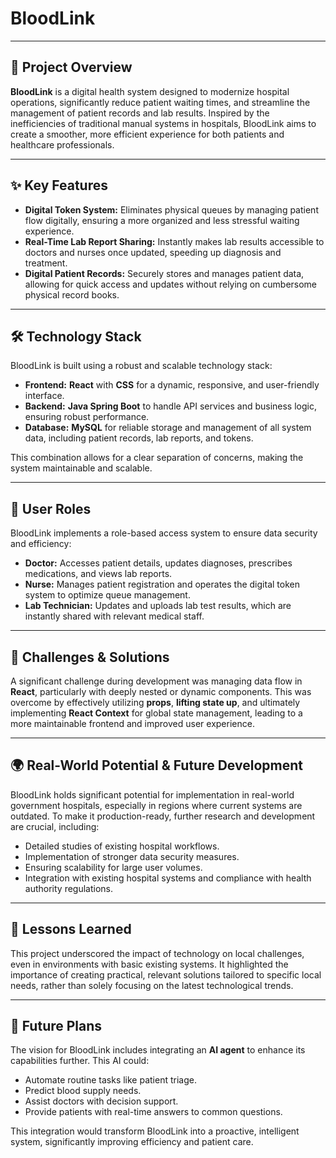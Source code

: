 # BloodLink

---

## 🚀 Project Overview

**BloodLink** is a digital health system designed to modernize hospital operations, significantly reduce patient waiting times, and streamline the management of patient records and lab results. Inspired by the inefficiencies of traditional manual systems in hospitals, BloodLink aims to create a smoother, more efficient experience for both patients and healthcare professionals.

---

## ✨ Key Features

* **Digital Token System:** Eliminates physical queues by managing patient flow digitally, ensuring a more organized and less stressful waiting experience.
* **Real-Time Lab Report Sharing:** Instantly makes lab results accessible to doctors and nurses once updated, speeding up diagnosis and treatment.
* **Digital Patient Records:** Securely stores and manages patient data, allowing for quick access and updates without relying on cumbersome physical record books.

---

## 🛠️ Technology Stack

BloodLink is built using a robust and scalable technology stack:

* **Frontend:** **React** with **CSS** for a dynamic, responsive, and user-friendly interface.
* **Backend:** **Java Spring Boot** to handle API services and business logic, ensuring robust performance.
* **Database:** **MySQL** for reliable storage and management of all system data, including patient records, lab reports, and tokens.

This combination allows for a clear separation of concerns, making the system maintainable and scalable.

---

## 👤 User Roles

BloodLink implements a role-based access system to ensure data security and efficiency:

* **Doctor:** Accesses patient details, updates diagnoses, prescribes medications, and views lab reports.
* **Nurse:** Manages patient registration and operates the digital token system to optimize queue management.
* **Lab Technician:** Updates and uploads lab test results, which are instantly shared with relevant medical staff.

---

## 🚧 Challenges & Solutions

A significant challenge during development was managing data flow in **React**, particularly with deeply nested or dynamic components. This was overcome by effectively utilizing **props**, **lifting state up**, and ultimately implementing **React Context** for global state management, leading to a more maintainable frontend and improved user experience.

---

## 🌍 Real-World Potential & Future Development

BloodLink holds significant potential for implementation in real-world government hospitals, especially in regions where current systems are outdated. To make it production-ready, further research and development are crucial, including:

* Detailed studies of existing hospital workflows.
* Implementation of stronger data security measures.
* Ensuring scalability for large user volumes.
* Integration with existing hospital systems and compliance with health authority regulations.

---

## 🌱 Lessons Learned

This project underscored the impact of technology on local challenges, even in environments with basic existing systems. It highlighted the importance of creating practical, relevant solutions tailored to specific local needs, rather than solely focusing on the latest technological trends.

---

## 🚀 Future Plans

The vision for BloodLink includes integrating an **AI agent** to enhance its capabilities further. This AI could:

* Automate routine tasks like patient triage.
* Predict blood supply needs.
* Assist doctors with decision support.
* Provide patients with real-time answers to common questions.

This integration would transform BloodLink into a proactive, intelligent system, significantly improving efficiency and patient care.
